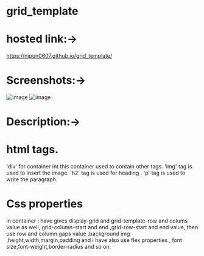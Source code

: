 # grid_template
# hosted link:->
https://nipun0607.github.io/grid_template/
# Screenshots:->
![image](https://github.com/nipun0607/grid_template/assets/126556793/f6f10bf8-154a-407d-a369-dc3506fd3723)
![image](https://github.com/nipun0607/grid_template/assets/126556793/87ac408f-b193-4341-a82b-2dbb55e74f48)
# Description:->
# html tags.
'div' for container int this container used to contain other tags. 
 'img' tag is used to insert the image.
 'h2' tag is used for heading .
 'p' tag is used to write the paragraph.
# Css properties
in container i have gives display-grid and grid-template-row and colums value as well,
grid-column-start and end ,grid-row-start and end value,
then use row and column gaps value ,background img ,height,width,margin,padding and i have also use flex properties ,
font size,font-weight,border-radius and so on.

